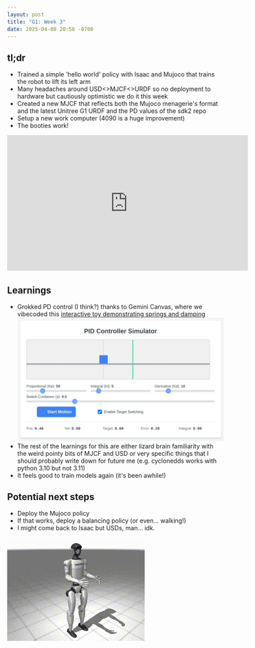```yaml
---
layout: post
title: "G1: Week 3"
date: 2025-04-08 20:58 -0700
---
```

## tl;dr 
* Trained a simple 'hello world' policy with Isaac and Mujoco that trains the robot to lift its left arm
* Many headaches around USD<>MJCF<>URDF so no deployment to hardware but cautiously optimistic we do it this week
* Created a new MJCF that reflects both the Mujoco menagerie's format and the latest Unitree G1 URDF and the PD values of the sdk2 repo
* Setup a new work computer (4090 is a huge improvement)
* The booties work!
<iframe width="560" height="315" src="https://www.youtube.com/embed/8bVBvaDrcKI?si=_YICNhqOsyPZY6sq" title="YouTube video player" frameborder="0" allow="accelerometer; autoplay; clipboard-write; encrypted-media; gyroscope; picture-in-picture; web-share" referrerpolicy="strict-origin-when-cross-origin" allowfullscreen></iframe>

## Learnings
* Grokked PD control (I think?) thanks to Gemini Canvas, where we vibecoded this [interactive toy demonstrating springs and damping](tab:https://g.co/gemini/share/0393ddbc4d21)
![Screenshot from 2025-04-08 20-44-10](/assets/img/week-3/pid-canvas.webp)
* The rest of the learnings for this are either lizard brain familiarity with the weird pointy bits of MJCF and USD or very specific things that I should probably write down for future me (e.g. cyclonedds works with python 3.10 but not 3.11)
* It feels good to train models again (it's been awhile!)

## Potential next steps
* Deploy the Mujoco policy
* If that works, deploy a balancing policy (or even... walking!)
* I might come back to Isaac but USDs, man... idk.

![output](/assets/img/week-3/mujoco-2.gif)